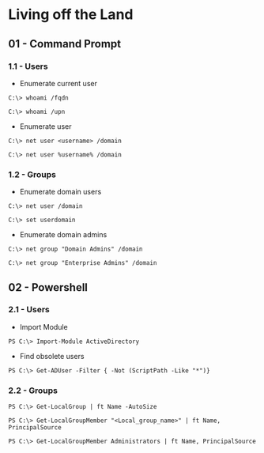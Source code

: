 # Living off the Land

## 01 - Command Prompt

### 1.1 - Users

- Enumerate current user

```
C:\> whoami /fqdn

C:\> whoami /upn
```


- Enumerate user

```
C:\> net user <username> /domain

C:\> net user %username% /domain
```

### 1.2 - Groups

- Enumerate domain users

`C:\> net user /domain`

`C:\> set userdomain`

- Enumerate domain admins

```
C:\> net group "Domain Admins" /domain

C:\> net group "Enterprise Admins" /domain
```

## 02 - Powershell

### 2.1 - Users

- Import Module

`PS C:\> Import-Module ActiveDirectory`

- Find obsolete users

`PS C:\> Get-ADUser -Filter { -Not (ScriptPath -Like "*")}`

### 2.2 - Groups

`PS C:\> Get-LocalGroup | ft Name -AutoSize`

```
PS C:\> Get-LocalGroupMember "<Local_group_name>" | ft Name, PrincipalSource

PS C:\> Get-LocalGroupMember Administrators | ft Name, PrincipalSource
```
